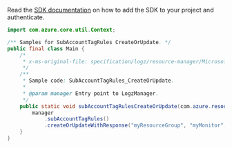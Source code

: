 Read the [SDK documentation](https://github.com/Azure/azure-sdk-for-java/blob/azure-resourcemanager-logz_1.0.0-beta.1/sdk/logz/azure-resourcemanager-logz/README.md) on how to add the SDK to your project and authenticate.

```java
import com.azure.core.util.Context;

/** Samples for SubAccountTagRules CreateOrUpdate. */
public final class Main {
    /*
     * x-ms-original-file: specification/logz/resource-manager/Microsoft.Logz/stable/2020-10-01/examples/SubAccountTagRules_CreateOrUpdate.json
     */
    /**
     * Sample code: SubAccountTagRules_CreateOrUpdate.
     *
     * @param manager Entry point to LogzManager.
     */
    public static void subAccountTagRulesCreateOrUpdate(com.azure.resourcemanager.logz.LogzManager manager) {
        manager
            .subAccountTagRules()
            .createOrUpdateWithResponse("myResourceGroup", "myMonitor", "SubAccount1", "default", null, Context.NONE);
    }
}
```

